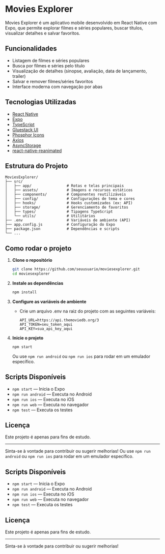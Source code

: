 # Movies Explorer

Movies Explorer é um aplicativo mobile desenvolvido em React Native com Expo, que permite explorar filmes e séries populares, buscar títulos, visualizar detalhes e salvar favoritos.

## Funcionalidades

- Listagem de filmes e séries populares
- Busca por filmes e séries pelo título
- Visualização de detalhes (sinopse, avaliação, data de lançamento, trailer)
- Salvar e remover filmes/séries favoritos
- Interface moderna com navegação por abas

## Tecnologias Utilizadas

- [React Native](https://reactnative.dev/)
- [Expo](https://expo.dev/)
- [TypeScript](https://www.typescriptlang.org/)
- [Gluestack UI](https://ui.gluestack.io/)
- [Phosphor Icons](https://phosphoricons.com/)
- [Axios](https://axios-http.com/)
- [AsyncStorage](https://react-native-async-storage.github.io/async-storage/)
- [react-native-reanimated](https://docs.swmansion.com/react-native-reanimated/)

## Estrutura do Projeto

```
MoviesExplorer/
├── src/
│   ├── app/                # Rotas e telas principais
│   ├── assets/             # Imagens e recursos estáticos
│   ├── components/         # Componentes reutilizáveis
│   ├── config/             # Configurações de tema e cores
│   ├── hooks/              # Hooks customizados (ex: API)
│   ├── storage/            # Gerenciamento de favoritos
│   ├── types/              # Tipagens TypeScript
│   └── utils/              # Utilitários
├── .env                    # Variáveis de ambiente (API)
├── app.config.js           # Configuração do Expo
├── package.json            # Dependências e scripts
└── ...
```

## Como rodar o projeto

1. **Clone o repositório**

   ```sh
   git clone https://github.com/seuusuario/moviesexplorer.git
   cd moviesexplorer
   ```

2. **Instale as dependências**

   ```sh
   npm install
   ```

3. **Configure as variáveis de ambiente**

   - Crie um arquivo .env na raiz do projeto com as seguintes variáveis:
     ```
     API_URL=https://api.themoviedb.org/3
     API_TOKEN=seu_token_aqui
     API_KEY=sua_api_key_aqui
     ```

4. **Inicie o projeto**
   ```sh
   npm start
   ```
   Ou use `npm run android` ou `npm run ios` para rodar em um emulador específico.

## Scripts Disponíveis

- `npm start` — Inicia o Expo
- `npm run android` — Executa no Android
- `npm run ios` — Executa no iOS
- `npm run web` — Executa no navegador
- `npm test` — Executa os testes

## Licença

Este projeto é apenas para fins de estudo.

---

Sinta-se à vontade para contribuir ou sugerir melhorias! Ou use `npm run android` ou `npm run ios` para rodar em um emulador específico.

## Scripts Disponíveis

- `npm start` — Inicia o Expo
- `npm run android` — Executa no Android
- `npm run ios` — Executa no iOS
- `npm run web` — Executa no navegador
- `npm test` — Executa os testes

## Licença

Este projeto é apenas para fins de estudo.

---

Sinta-se à vontade para contribuir ou sugerir melhorias!
